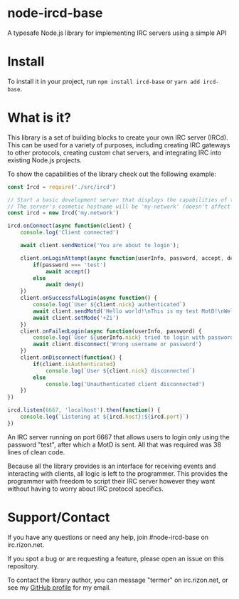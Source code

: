 # node-ircd-base
A typesafe Node.js library for implementing IRC servers using a simple API

# Install
To install it in your project, run `npm install ircd-base` or `yarn add ircd-base`.

# What is it?
This library is a set of building blocks to create your own IRC server (IRCd).
This can be used for a variety of purposes, including creating IRC gateways to other protocols, creating custom chat servers, and integrating IRC into existing Node.js projects.

To show the capabilities of the library check out the following example:

```javascript
const Ircd = require('./src/ircd')

// Start a basic development server that displays the capabilities of the library
// The server's cosmetic hostname will be 'my-network' (doesn't affect where the server listens)
const ircd = new Ircd('my.network')

ircd.onConnect(async function(client) {
    console.log('Client connected')

    await client.sendNotice('You are about to login');

    client.onLoginAttempt(async function(userInfo, password, accept, deny) {
        if(password === 'test')
            await accept()
        else
            await deny()
    })
    client.onSuccessfulLogin(async function() {
        console.log(`User ${client.nick} authenticated`)
        await client.sendMotd('Hello world!\nThis is my test MotD!\nWelcome to my IRCd!')
        await client.setMode('+Zi')
    })
    client.onFailedLogin(async function(userInfo, password) {
        console.log(`User ${userInfo.nick} tried to login with password "${password}", but it wasn't correct`)
        await client.disconnect('Wrong username or password')
    })
    client.onDisconnect(function() {
        if(client.isAuthenticated)
            console.log(`User ${client.nick} disconnected`)
        else
            console.log('Unauthenticated client disconnected')
    })
})

ircd.listen(6667, 'localhost').then(function() {
    console.log(`Listening at ${ircd.host}:${ircd.port}`)
})
```

An IRC server running on port 6667 that allows users to login only using the password "test", after which a MotD is sent.
All that was required was 38 lines of clean code.

Because all the library provides is an interface for receiving events and interacting with clients, all logic is left to the programmer.
This provides the programmer with freedom to script their IRC server however they want without having to worry about IRC protocol specifics.

# Support/Contact

If you have any questions or need any help, join #node-ircd-base on irc.rizon.net.

If you spot a bug or are requesting a feature, please open an issue on this repository.

To contact the library author, you can message "termer" on irc.rizon.net, or see my [GitHub profile](https://github.com/termermc) for my email.